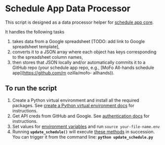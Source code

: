 # Schedule App Data Processor

This script is designed as a data processor helper for [schedule app core](https://github.com/mozilla/schedule-app-core/).

It handles the following tasks

1. takes data from a Google spreadsheet [TODO: add link to Google spreadsheet template],
2. converts it to a JSON array where each object has keys corresponding to the 
  spreadsheet column names,
3. then stores that JSON locally and/or automatically commits it to a GitHub 
  repo (your schedule app repo, e.g., [MoFo All-hands schedule app](https://github.com/m ozilla/mofo- allhands)).

## To run the script

1. Create a Python virtual environment and install all the required packages. See 
[create a Python virtual environment docs](https://github.com/mozilla/schedule-app-data-processor/blob/master/docs/REQUIREMENTS.md#create-a-python-virtual-environment) for instructions.
2. Get API creds from GitHub and Google. See [authentication docs](https://github.com/mozilla/schedule-app-data-processor/blob/master/docs/REQUIREMENTS.md#authentication) for instructions.
3. Set values for [environment variables](https://github.com/mozilla/schedule-app-data-processor#environment-variables) and run `source your-file-name.env`
4. Running **`update_schedule()`** will execute [these methods](https://github.com/mozilla/schedule-app-data-processor/blob/master/docs/REQUIREMENTS.md#primary-methods-of-the-script) in succession. You can trigger it from the command line: **`python update_schedule.py`**
